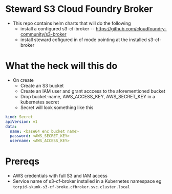# Steward S3 Cloud Foundry Broker

   * This repo contains helm charts that will do the following
      * install a configured s3-cf-broker -- https://github.com/cloudfoundry-community/s3-broker
      * install steward cofigured in cf mode pointing at the installed s3-cf-broker
      
# What the heck will this do
   * On create
      * Create an S3 bucket
      * Create an IAM user and grant acccess to the aforementioned bucket
      * Drop bucket-name, AWS_ACCESS_KEY, AWS_SECRET_KEY in a kubernetes secret
      * Secret will look something like this
```yaml
kind: Secret
apiVersion: v1
data:
  name: <base64 enc bucket name>
  password: <AWS_SECRET_KEY>
  username: <AWS_ACCESS_KEY>
```  
      
# Prereqs
   * AWS credentials with full S3 and IAM access
   * Service name of s3-cf-broker installed in a Kubernetes namespace eg `torpid-skunk-s3-cf-broke.cfbroker.svc.cluster.local`

